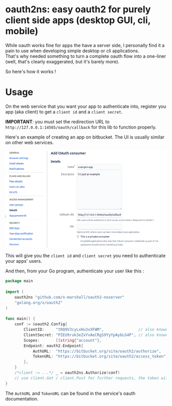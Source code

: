 # oauth2ns: easy oauth2 for purely client side apps (desktop GUI, cli, mobile)
While oauth works fine for apps the have a server side, I personally find it a pain to use when developing simple desktop or cli applications.  
That's why needed something to turn a complete oauth flow into a one-liner (well, that's clearly exaggerated, but it's barely more).  

So here's how it works !  

# Usage

On the web service that you want your app to authenticate into, register you app (aka client) to get a `client id` and a `client secret`. 

**IMPORTANT**: you must set the redirection URL to `http://127.0.0.1:14565/oauth/callback` for this lib to function properly.  

Here's an example of creating an app on bitbucket. The UI is usually similar on other web services.  

![alt text](./.readme/creating-oauth-apps.png "app creation parameters")

This will give you the `client id` and `client secret` you need to authenticate your apps' users.



And then, from your Go program, authenticate your user like this :  

[embedmd]:# (./example/example.go)
```go
package main

import (
	oauth2ns "github.com/n-marshall/oauth2-noserver"
	"golang.org/x/oauth2"
)

func main() {
	conf := &oauth2.Config{
		ClientID:     "tRQ9V3cyLxHu3xXFWM",               // also known as slient key sometimes
		ClientSecret: "PZEU9ruk3eZxYvAeCRgS9YyYpAybLG4P", // also known as secret key
		Scopes:       []string{"account"},
		Endpoint: oauth2.Endpoint{
			AuthURL:  "https://bitbucket.org/site/oauth2/authorize",
			TokenURL: "https://bitbucket.org/site/oauth2/access_token",
		},
	}
	/*client := ...*/ _ = oauth2ns.Authorize(conf)
	// use client.Get / client.Post for further requests, the token will automatically be there
}
```

The `AuthURL` and `TokenURL` can be found in the service's oauth documentation.

